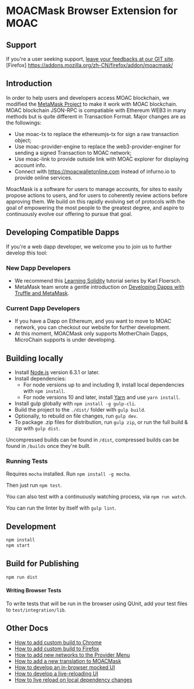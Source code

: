 # MOACMask Browser Extension for MOAC

## Support

If you're a user seeking support, [leave your feedbacks at our GIT site](https://github.com/dacelee/MOACMask/).
 [Firefox] https://addons.mozilla.org/zh-CN/firefox/addon/moacmask/
## Introduction

In order to help users and developers access MOAC blockchain, we modified the [MetaMask Project](https://metamask.io/) to make it work with MOAC blockchain. MOAC blockchain JSON-RPC is compatiable with Ethereum WEB3 in many methods but is quite different in Transaction Format. Major changes are as the followings:
- Use moac-tx to replace the ethereumjs-tx for sign a raw transaction object;
- Use moac-provider-engine to replace the web3-provider-enginer for sending a signed Transaction to MOAC network;
- Use moac-link to provide outside link with MOAC explorer for displaying account info.
- Connect with https://moacwalletonline.com instead of infurno.io to provide online services.

MoacMask is a software for users to manage accounts, for sites to easily propose actions to users, and for users to coherently review actions before approving them. We build on this rapidly evolving set of protocols with the goal of empowering the most people to the greatest degree, and aspire to continuously evolve our offering to pursue that goal.


## Developing Compatible Dapps

If you're a web dapp developer, we welcome you to join us to further develop this tool:

### New Dapp Developers

- We recommend this [Learning Solidity](https://karl.tech/learning-solidity-part-1-deploy-a-contract/) tutorial series by Karl Floersch.
- MetaMask team wrote a gentle introduction on [Developing Dapps with Truffle and MetaMask](https://medium.com/metamask/developing-ethereum-dapps-with-truffle-and-metamask-aa8ad7e363ba).

### Current Dapp Developers

- If you have a Dapp on Ethereum, and you want to move to MOAC network, you can checkout our website for further development.
- At this moment, MOACMask only supports MotherChain Dapps, MicroChain supports is under developing.

## Building locally

 - Install [Node.js](https://nodejs.org/en/) version 6.3.1 or later.
 - Install dependencies:
   - For node versions up to and including 9, install local dependencies with `npm install`.
   - For node versions 10 and later, install [Yarn](https://yarnpkg.com/lang/en/docs/install/) and use `yarn install`.
 - Install gulp globally with `npm install -g gulp-cli`.
 - Build the project to the `./dist/` folder with `gulp build`.
 - Optionally, to rebuild on file changes, run `gulp dev`.
 - To package .zip files for distribution, run `gulp zip`, or run the full build & zip with `gulp dist`.

 Uncompressed builds can be found in `/dist`, compressed builds can be found in `/builds` once they're built.

### Running Tests

Requires `mocha` installed. Run `npm install -g mocha`.

Then just run `npm test`.

You can also test with a continuously watching process, via `npm run watch`.

You can run the linter by itself with `gulp lint`.

## Development

```bash
npm install
npm start
```

## Build for Publishing

```bash
npm run dist
```

#### Writing Browser Tests

To write tests that will be run in the browser using QUnit, add your test files to `test/integration/lib`.

## Other Docs

- [How to add custom build to Chrome](./docs/add-to-chrome.md)
- [How to add custom build to Firefox](./docs/add-to-firefox.md)
- [How to add new networks to the Provider Menu](./docs/adding-new-networks.md)
- [How to add a new translation to MOACMask](./docs/translating-guide.md)
- [How to develop an in-browser mocked UI](./docs/ui-mock-mode.md)
- [How to develop a live-reloading UI](./docs/ui-dev-mode.md)
- [How to live reload on local dependency changes](./docs/developing-on-deps.md)


